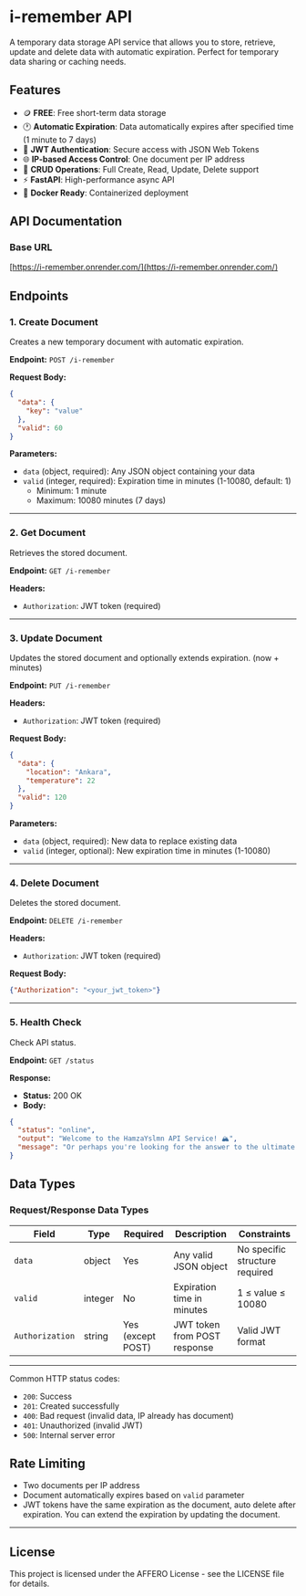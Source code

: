 # i-remember API

A temporary data storage API service that allows you to store, retrieve, update and delete data with automatic expiration. Perfect for temporary data sharing or caching needs.

## Features

- 🪙 **FREE**: Free short-term data storage
- 🕐 **Automatic Expiration**: Data automatically expires after specified time (1 minute to 7 days)
- 🔐 **JWT Authentication**: Secure access with JSON Web Tokens
- 🌐 **IP-based Access Control**: One document per IP address
- 📝 **CRUD Operations**: Full Create, Read, Update, Delete support
- ⚡ **FastAPI**: High-performance async API
- 🐳 **Docker Ready**: Containerized deployment

## API Documentation

### Base URL
[https://i-remember.onrender.com/](https://i-remember.onrender.com/)

## Endpoints

### 1. Create Document

Creates a new temporary document with automatic expiration.

**Endpoint:** `POST /i-remember`

**Request Body:**
```json
{
  "data": {
    "key": "value"
  },
  "valid": 60
}
```

**Parameters:**
- `data` (object, required): Any JSON object containing your data
- `valid` (integer, required): Expiration time in minutes (1-10080, default: 1)
  - Minimum: 1 minute
  - Maximum: 10080 minutes (7 days)

---

### 2. Get Document

Retrieves the stored document.

**Endpoint:** `GET /i-remember`

**Headers:**
- `Authorization`: JWT token (required)

---

### 3. Update Document

Updates the stored document and optionally extends expiration. (now + minutes)

**Endpoint:** `PUT /i-remember`

**Headers:**
- `Authorization`: JWT token (required)

**Request Body:**
```json
{
  "data": {
    "location": "Ankara",
    "temperature": 22
  },
  "valid": 120
}
```

**Parameters:**
- `data` (object, required): New data to replace existing data
- `valid` (integer, optional): New expiration time in minutes (1-10080)

---

### 4. Delete Document

Deletes the stored document.

**Endpoint:** `DELETE /i-remember`

**Headers:**
- `Authorization`: JWT token (required)

**Request Body:**
```json
{"Authorization": "<your_jwt_token>"}
```

---

### 5. Health Check

Check API status.

**Endpoint:** `GET /status`

**Response:**
- **Status:** 200 OK
- **Body:**
```json
{
  "status": "online",
  "output": "Welcome to the HamzaYslmn API Service! 🏔️",
  "message": "Or perhaps you're looking for the answer to the ultimate question of life, the universe, and everything? 🌌"
}
```

## Data Types

### Request/Response Data Types

| Field | Type | Required | Description | Constraints |
|-------|------|----------|-------------|-------------|
| `data` | object | Yes | Any valid JSON object | No specific structure required |
| `valid` | integer | No | Expiration time in minutes | 1 ≤ value ≤ 10080 |
| `Authorization` | string | Yes (except POST) | JWT token from POST response | Valid JWT format |

---

Common HTTP status codes:
- `200`: Success
- `201`: Created successfully
- `400`: Bad request (invalid data, IP already has document)
- `401`: Unauthorized (invalid JWT)
- `500`: Internal server error

## Rate Limiting

- Two documents per IP address
- Document automatically expires based on `valid` parameter
- JWT tokens have the same expiration as the document, auto delete after expiration. You can extend the expiration by updating the document.

---

## License

This project is licensed under the AFFERO License - see the LICENSE file for details.

